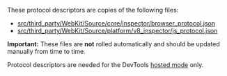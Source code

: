 These protocol descriptors are copies of the following files:

 - [src/third_party/WebKit/Source/core/inspector/browser_protocol.json](https://chromium.googlesource.com/chromium/src/+/master/third_party/WebKit/Source/core/inspector/browser_protocol.json)
 - [src/third_party/WebKit/Source/platform/v8_inspector/js_protocol.json](https://chromium.googlesource.com/chromium/src/+/master/third_party/WebKit/Source/platform/v8_inspector/js_protocol.json)

**Important:** These files are **not** rolled automatically and should be updated manually from time to time.

Protocol descriptors are needed for the DevTools [hosted mode](https://docs.google.com/document/d/1WNF-KqRSzPLUUfZqQG5AFeU_Ll8TfWYcJasa_XGf7ro/view#heading=h.9t7np5fa400) only.

